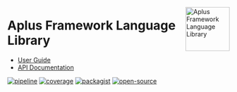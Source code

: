 <a href="https://gitlab.com/aplus-framework/libraries/language"><img src="https://gitlab.com/aplus-framework/libraries/language/-/raw/master/guide/image.png" alt="Aplus Framework Language Library" align="right" width="100"></a>

# Aplus Framework Language Library

- [User Guide](https://docs.aplus-framework.com/guides/libraries/language/index.html)
- [API Documentation](https://docs.aplus-framework.com/packages/language.html)

[![pipeline](https://gitlab.com/aplus-framework/libraries/language/badges/master/pipeline.svg)](https://gitlab.com/aplus-framework/libraries/language/-/pipelines?scope=branches)
[![coverage](https://gitlab.com/aplus-framework/libraries/language/badges/master/coverage.svg?job=test:php)](https://aplus-framework.gitlab.io/libraries/language/coverage/)
[![packagist](https://img.shields.io/packagist/v/aplus/language)](https://packagist.org/packages/aplus/language)
[![open-source](https://img.shields.io/badge/open--source-donate-magenta)](https://www.paypal.com/donate/?hosted_button_id=NGBNW5PY4VSJ4)

